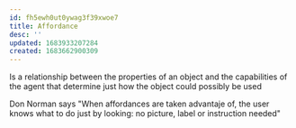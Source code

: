```yaml
---
id: fh5ewh0ut0ywag3f39xwoe7
title: Affordance
desc: ''
updated: 1683933207284
created: 1683662900309
---
```


Is a relationship between the properties of an object and the capabilities of the agent that determine just how the object could possibly be used

Don Norman says "When affordances are taken advantaje of, the user knows what to do just by looking: no picture, label or instruction needed"




